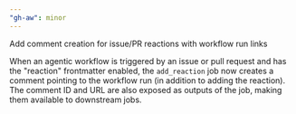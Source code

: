 ```yaml
---
"gh-aw": minor
---
```


Add comment creation for issue/PR reactions with workflow run links

When an agentic workflow is triggered by an issue or pull request and has the "reaction" frontmatter enabled, the `add_reaction` job now creates a comment pointing to the workflow run (in addition to adding the reaction). The comment ID and URL are also exposed as outputs of the job, making them available to downstream jobs.
